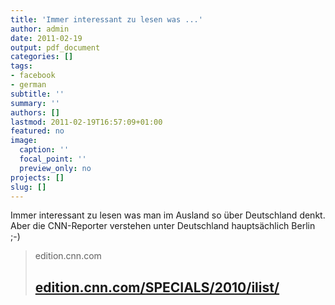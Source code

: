 ```yaml
---
title: 'Immer interessant zu lesen was ...'
author: admin
date: 2011-02-19
output: pdf_document
categories: []
tags:
- facebook
- german
subtitle: ''
summary: ''
authors: []
lastmod: 2011-02-19T16:57:09+01:00
featured: no
image:
  caption: ''
  focal_point: ''
  preview_only: no
projects: []
slug: []
---
```

Immer interessant zu lesen was man im Ausland so über Deutschland denkt. Aber die CNN-Reporter verstehen unter Deutschland hauptsächlich Berlin ;-)
> edition.cnn.com
> ## [edition.cnn.com/SPECIALS/2010/ilist/](http://edition.cnn.com/SPECIALS/2010/ilist/)
>

